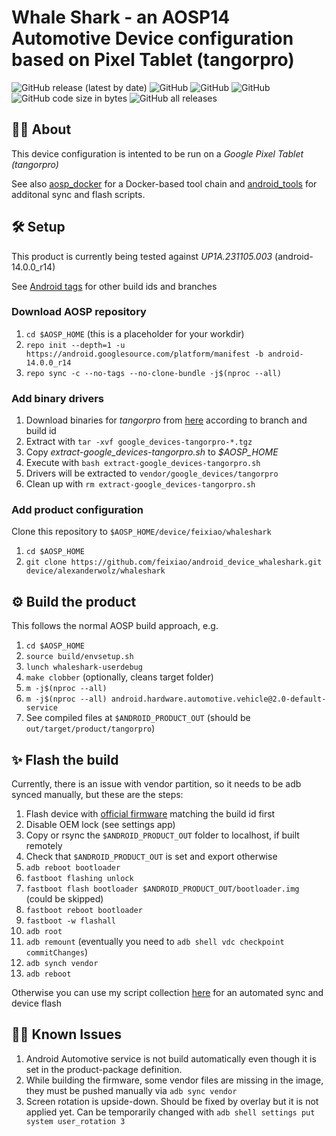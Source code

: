 # Whale Shark - an AOSP14 Automotive Device configuration based on Pixel Tablet (tangorpro)

![GitHub release (latest by date)](https://img.shields.io/github/v/release/alexanderwolz/android_device_whaleshark)
![GitHub](https://img.shields.io/badge/aosp-14-orange)
![GitHub](https://img.shields.io/badge/arch-arm64v8-orange)
![GitHub](https://img.shields.io/github/license/alexanderwolz/android_device_whaleshark)
![GitHub code size in bytes](https://img.shields.io/github/languages/code-size/alexanderwolz/android_device_whaleshark)
![GitHub all releases](https://img.shields.io/github/downloads/alexanderwolz/android_device_whaleshark/total?color=informational)

## 🧑‍💻 About

This device configuration is intented to be run on a _Google Pixel Tablet (tangorpro)_

See also [aosp_docker](https://github.com/alexanderwolz/aosp_docker) for a Docker-based tool chain and [android_tools](https://github.com/alexanderwolz/android_tools) for additonal sync and flash scripts.

## 🛠️ Setup

This product is currently being tested against _UP1A.231105.003_ (android-14.0.0_r14)

See [Android tags](https://source.android.com/docs/setup/about/build-numbers) for other build ids and branches

### Download AOSP repository

1. `cd $AOSP_HOME` (this is a placeholder for your workdir)
2. `repo init --depth=1 -u https://android.googlesource.com/platform/manifest -b android-14.0.0_r14`
3. `repo sync -c --no-tags --no-clone-bundle -j$(nproc --all)`

### Add binary drivers

1. Download binaries for _tangorpro_ from [here](https://developers.google.com/android/drivers?hl=en) according to branch and build id
2. Extract with `tar -xvf google_devices-tangorpro-*.tgz`
3. Copy _extract-google_devices-tangorpro.sh_ to _$AOSP_HOME_
4. Execute with `bash extract-google_devices-tangorpro.sh`
5. Drivers will be extracted to `vendor/google_devices/tangorpro`
6. Clean up with `rm extract-google_devices-tangorpro.sh`

### Add product configuration

Clone this repository to `$AOSP_HOME/device/feixiao/whaleshark`

1. `cd $AOSP_HOME`
2. `git clone https://github.com/feixiao/android_device_whaleshark.git device/alexanderwolz/whaleshark`

## ⚙️ Build the product

This follows the normal AOSP build approach, e.g.

1. `cd $AOSP_HOME`
1. `source build/envsetup.sh`
1. `lunch whaleshark-userdebug`
1. `make clobber` (optionally, cleans target folder)
1. `m -j$(nproc --all)`
1. `m -j$(nproc --all) android.hardware.automotive.vehicle@2.0-default-service`
1. See compiled files at `$ANDROID_PRODUCT_OUT` (should be `out/target/product/tangorpro`)

## ✨ Flash the build

Currently, there is an issue with vendor partition, so it needs to be adb synced manually, but these are the steps:

1. Flash device with [official firmware](https://developers.google.com/android/images?hl=en) matching the build id first
2. Disable OEM lock (see settings app)
3. Copy or rsync the `$ANDROID_PRODUCT_OUT` folder to localhost, if built remotely
4. Check that `$ANDROID_PRODUCT_OUT` is set and export otherwise
5. `adb reboot bootloader`
6. `fastboot flashing unlock`
7. `fastboot flash bootloader $ANDROID_PRODUCT_OUT/bootloader.img` (could be skipped)
8. `fastboot reboot bootloader`
9. `fastboot -w flashall`
10. `adb root`
11. `adb remount` (eventually you need to `adb shell vdc checkpoint commitChanges`)
12. `adb synch vendor`
13. `adb reboot`

Otherwise you can use my script collection [here](https://github.com/alexanderwolz/android_tools) for an automated sync and device flash

## 🧑‍💻 Known Issues

1. Android Automotive service is not build automatically even though it is set in the product-package definition.
2. While building the firmware, some vendor files are missing in the image, they must be pushed manually via `adb sync vendor`
3. Screen rotation is upside-down. Should be fixed by overlay but it is not applied yet. Can be temporarily changed with `adb shell settings put system user_rotation 3`

